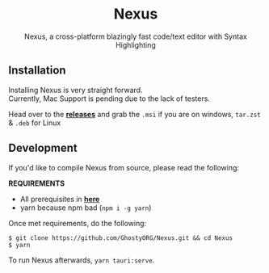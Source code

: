 <h1 align="center">
  Nexus
</h1>

<p align="center">
Nexus, a cross-platform blazingly fast code/text editor with Syntax Highlighting
</p>

## Installation

Installing Nexus is very straight forward.<br>
Currently, Mac Support is pending due to the lack of testers.

Head over to the **[releases](https://github.com/GhostyORG/Nexus/releases)** and grab the `.msi` if you are on windows, `tar.zst` & `.deb` for Linux

## Development

If you'd like to compile Nexus from source, please read the following: <br>

**REQUIREMENTS**<br> 

- All prerequisites in **[here](https://tauri.app/v1/guides/getting-started/prerequisites/)**
- yarn because npm bad (`npm i -g yarn`)

Once met requirements, do the following:
```shell
$ git clone https://github.com/GhostyORG/Nexus.git && cd Nexus
$ yarn
```
To run Nexus afterwards, `yarn tauri:serve`.
